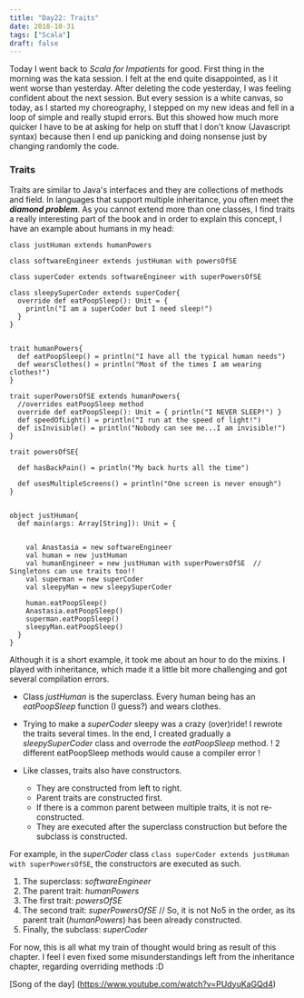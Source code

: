 ```yaml
---
title: "Day22: Traits"
date: 2018-10-31
tags: ["Scala"]
draft: false
---
```


Today I went back to _Scala for Impatients_ for good. First thing in the morning was the kata session. I felt at the end quite disappointed, as I it went worse than yesterday. After deleting the code yesterday, I was feeling confident about the next session. But every session is a white canvas, so today, as I started my choreography, I stepped on my new ideas and fell in a loop of simple and really stupid errors. But this showed how much more quicker I have to be at asking for help on stuff that I don't know (Javascript syntax) because then I end up panicking and doing nonsense just by changing randomly  the code.  

### Traits

Traits are similar to Java's interfaces and they are collections of methods and field. In languages that support multiple inheritance, you often meet the _**diamond problem**_. As you cannot extend more than one classes, I find traits a really interesting part of the book and in order to explain this concept,  I have an example about humans in my head:  

```
class justHuman extends humanPowers

class softwareEngineer extends justHuman with powersOfSE

class superCoder extends softwareEngineer with superPowersOfSE

class sleepySuperCoder extends superCoder{
  override def eatPoopSleep(): Unit = {
    println("I am a superCoder but I need sleep!")
  }
}


trait humanPowers{
  def eatPoopSleep() = println("I have all the typical human needs")
  def wearsClothes() = println("Most of the times I am wearing clothes!")
}

trait superPowersOfSE extends humanPowers{
  //overrides eatPoopSleep method
  override def eatPoopSleep(): Unit = { println("I NEVER SLEEP!") }
  def speedOfLight() = println("I run at the speed of light!")
  def isInvisible() = println("Nobody can see me...I am invisible!")
}

trait powersOfSE{

  def hasBackPain() = println("My back hurts all the time")

  def usesMultipleScreens() = println("One screen is never enough")
}


object justHuman{
  def main(args: Array[String]): Unit = {


    val Anastasia = new softwareEngineer
    val human = new justHuman
    val humanEngineer = new justHuman with superPowersOfSE  // Singletons can use traits too!!
    val superman = new superCoder
    val sleepyMan = new sleepySuperCoder

    human.eatPoopSleep()
    Anastasia.eatPoopSleep()
    superman.eatPoopSleep()
    sleepyMan.eatPoopSleep()
  }
}
```

Although it is a short example, it took me about an hour to do the mixins. I played with inheritance, which made it a little bit more challenging and got several compilation errors.

* Class _justHuman_ is the superclass. Every human being has an _eatPoopSleep_ function (I guess?) and wears clothes.

* Trying to make a _superCoder_ sleepy was a crazy (over)ride! I rewrote the traits several times. In the end, I created gradually a _sleepySuperCoder_ class and overrode the _eatPoopSleep_ method. ! 2 different eatPoopSleep methods would cause a compiler error !

* Like classes, traits also have constructors.
  * They are constructed from left to right.
  * Parent traits are constructed first.
  * If there is a common parent between multiple traits, it is not re-constructed.
  * They are executed after the superclass construction but before the subclass is constructed.

For example, in the _superCoder_ class `` class superCoder extends justHuman with superPowersOfSE ``, the constructors are executed as such.
1. The superclass: _softwareEngineer_
2. The parent trait: _humanPowers_
3. The first trait: _powersOfSE_
4. The second trait: _superPowersOfSE_ // So, it is not No5 in the order, as its parent trait (_humanPowers_) has been already constructed.
5. Finally, the subclass: _superCoder_

For now, this is all what my train of thought would bring as result of this chapter. I feel I even fixed some misunderstandings left from the inheritance chapter, regarding overriding methods :D


[Song of the day] (https://www.youtube.com/watch?v=PUdyuKaGQd4)
